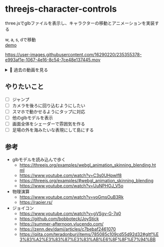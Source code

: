 # threejs-character-controls
three.jsでglbファイルを表示し、キャラクターの移動とアニメーションを実装する

w, a, s, dで移動  
[demo](https://yuki-sakaguchi.github.io/threejs-character-controls/dist/index.html)

https://user-images.githubusercontent.com/16290220/235355378-e993af1e-1067-4e16-8c54-7ce48e137445.mov

<details>
  <summary>🎥 過去の動画を見る</summary>
  <div>
    <video src="https://user-images.githubusercontent.com/16290220/235338117-dcdbd7a8-f347-4a32-baf0-d7a6df942c35.mov" />
  </div>
</details>

## やりたいこと
- [ ] ジャンプ
- [ ] カメラを後ろに回り込むようにしたい
- [ ] スマホで動かせるようにタップに対応
- [ ] 他のglbモデルを表示
- [ ] 画面全体をシェーダーで雰囲気を作る
- [ ] 足場の外を海みたいな表現にして島にする

## 参考
* glbモデルを読み込んで歩く
  * https://threejs.org/examples/webgl_animation_skinning_blending.html
  * https://www.youtube.com/watch?v=C3s0UHpwlf8
  * https://threejs.org/examples/#webgl_animation_skinning_blending
  * https://www.youtube.com/watch?v=UuNPHOJ_V5o
* 物理演算
  * https://www.youtube.com/watch?v=voGmsOuB3Rk
  * https://rapier.rs/
* ジョイコン
  * https://www.youtube.com/watch?v=gVSgv-G-7q0
  * https://github.com/bobboteck/JoyStick
  * https://summer-afternoon.vlucendo.com/
  * https://zenn.dev/dami/articles/c7bebaf2461070
  * https://qiita.com/teradonburi/items/785085c109cd55d92d32#gltf%E3%83%A2%E3%83%87%E3%83%AB%E6%8F%8F%E7%94%BB
